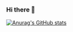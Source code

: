 ### Hi there 👋

[![Anurag's GitHub stats](https://github-readme-stats.vercel.app/api?username=juiceppe)](https://github.com/anuraghazra/github-readme-stats)
<!--
**juiceppe/juiceppe** is a ✨ _special_ ✨ repository because its `README.md` (this file) appears on your GitHub profile.

Here are some ideas to get you started:

- 🔭 I’m currently working on ...
- 🌱 I’m currently learning ...
- 👯 I’m looking to collaborate on ...
- 🤔 I’m looking for help with ...
- 💬 Ask me about ...
- 📫 How to reach me: ...
- 😄 Pronouns: ...
- ⚡ Fun fact: ...
-->
